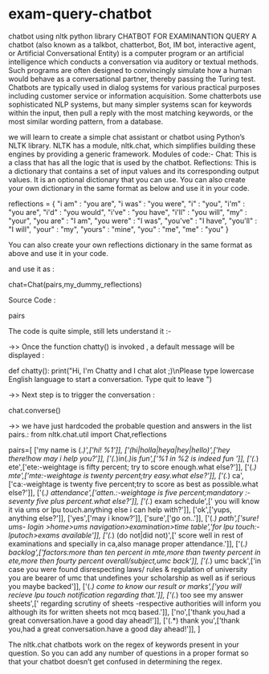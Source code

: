 # exam-query-chatbot
chatbot using nltk python library
   CHATBOT FOR EXAMINANTION QUERY
A chatbot (also known as a talkbot, chatterbot, Bot, IM bot, interactive agent, or Artificial Conversational Entity) is a computer program or an artificial intelligence which conducts a conversation via auditory or textual methods. Such programs are often designed to convincingly simulate how a human would behave as a conversational partner, thereby passing the Turing test. Chatbots are typically used in dialog systems for various practical purposes including customer service or information acquisition. Some chatterbots use sophisticated NLP systems, but many simpler systems scan for keywords within the input, then pull a reply with the most matching keywords, or the most similar wording pattern, from a database.

we will learn to create a simple chat assistant or chatbot using Python’s NLTK library.
NLTK has a module, nltk.chat, which simplifies building these engines by providing a generic framework.
Modules of code:-
Chat: This is a class that has all the logic that is used by the chatbot.
Reflections: This is a dictionary that contains a set of input values and its corresponding output values. It is an optional dictionary that you can use. You can also create your own dictionary in the same format as below and use it in your code.

reflections = {
  "i am"       : "you are",
  "i was"      : "you were",
  "i"          : "you",
  "i'm"        : "you are",
  "i'd"        : "you would",
  "i've"       : "you have",
  "i'll"       : "you will",
  "my"         : "your",
  "you are"    : "I am",
  "you were"   : "I was",
  "you've"     : "I have",
  "you'll"     : "I will",
  "your"       : "my",
  "yours"      : "mine",
  "you"        : "me",
  "me"         : "you"
}


You can also create your own reflections dictionary in the same format as above and use it in your code.


and use it as : 

chat=Chat(pairs,my_dummy_reflections)


Source Code :

pairs


The code is quite simple, still lets understand it :-

->> Once the function chatty() is invoked , a default message will be displayed :

def chatty():
        print("Hi, I'm Chatty and I chat alot ;)\nPlease type lowercase English language to start a conversation. Type quit to leave ")

->> Next step is to trigger the conversation :

chat.converse()

->> we have just hardcoded the probable question and answers in the list pairs.:
from nltk.chat.util import Chat,reflections

pairs=[
    ['my name is (.*)',['hi! %1']],
    ['(hi|holla|heya|hey|hello)',['hey there!how may i help you?']],
    ['(.*)in(.*)is fun',['%1 in %2 is indeed fun ']],
    ['(.*) ete',['ete:-weightage is fifty percent; try to score enough.what else?']],
    ['(.*) mte',['mte:-weightage is twenty percent;try easy.what else?']],
    ['(.*) ca',['ca:-weightage is twenty five percent;try to score as best as possible.what else?']],
    ['(.*) attendance',['atten.:-weightage is five percent;mandatory :- seventy five plus percent.what else?']],
    ['(.*) exam schedule',[' you will know it via ums or lpu touch.anything else i can help with?']],
    ['ok',['yups, anything else?']],
    ['yes',['may i know?']],
    ['sure',['go on..']],
    ['(.*) path',['sure! ums- login >home>ums navigation>examination>time table','for lpu touch:-lputoch>exams available']],
    ['(.*) (do not|did not)',[' score well in rest of examinations and specially in ca,also manage proper attendance.']],
    ['(.*) backlog',['factors:more than ten percent in mte,more than twenty percent in ete,more then fourty percent overall/subject,umc back']],
    ['(.*) umc back',['in case you were found disrespecting laws/ rules & regulation of university you are bearer of umc that undefines your  scholarship as well as if serious  you maybe  backed']],
    ['(.*) come to know our result or marks',['you will recieve lpu touch notification regarding that.']],
    ['(.*)  too see my answer sheets',[' regarding scrutiny of sheets -respective authorities will inform you although its for written sheets not mcq based.']],
    ['no',['thank you,had a great conversation.have a good day ahead!']],
    ['(.*) thank you',['thank you,had a great conversation.have a good day ahead!']],
]



The nltk.chat chatbots work on the regex of keywords present in your question. So you can add any number of questions in a proper format so that your chatbot doesn’t get confused in determining the regex.


